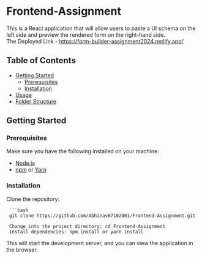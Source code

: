 # Frontend-Assignment
This is a React application that will allow users to paste a UI schema on the left side and preview the rendered form on the right-hand side.
</br>
The Deployed Link - <https://form-builder-assignment2024.netlify.app/>

## Table of Contents
- [Getting Started](#getting-started)
  - [Prerequisites](#prerequisites)
  - [Installation](#installation)
- [Usage](#usage)
- [Folder Structure](#folder-structure)

## Getting Started

### Prerequisites

Make sure you have the following installed on your machine:

- [Node.js](https://nodejs.org/)
- [npm](https://www.npmjs.com/) or [Yarn](https://yarnpkg.com/)

### Installation
  Clone the repository:

     ```bash
     git clone https://github.com/Abhinav07102001/Frontend-Assignment.git

     Change into the project directory: cd Frontend-Assignment
     Install dependencies: npm install or yarn install
This will start the development server, and you can view the application in the browser.

